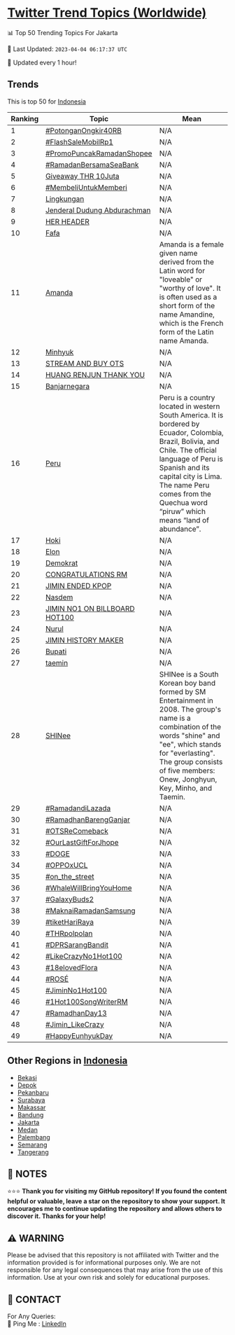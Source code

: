 [Twitter Trend Topics (Worldwide)](https://github.com/ErcinDedeoglu/Twitter-Trend-Topics)
==========


📊 Top 50 Trending Topics For Jakarta

📆 Last Updated: `2023-04-04 06:17:37 UTC`

🔧 Updated every 1 hour!


## Trends

This is top 50 for [Indonesia](</Indonesia>)

| Ranking | Topic | Mean |
| ------- | ------------ | ------------ |
| 1 | [#PotonganOngkir40RB](http://twitter.com/search?q=%23PotonganOngkir40RB) | N/A |
| 2 | [#FlashSaleMobilRp1](http://twitter.com/search?q=%23FlashSaleMobilRp1) | N/A |
| 3 | [#PromoPuncakRamadanShopee](http://twitter.com/search?q=%23PromoPuncakRamadanShopee) | N/A |
| 4 | [#RamadanBersamaSeaBank](http://twitter.com/search?q=%23RamadanBersamaSeaBank) | N/A |
| 5 | [Giveaway THR 10Juta](http://twitter.com/search?q=Giveaway+THR+10Juta) | N/A |
| 6 | [#MembeliUntukMemberi](http://twitter.com/search?q=%23MembeliUntukMemberi) | N/A |
| 7 | [Lingkungan](http://twitter.com/search?q=Lingkungan) | N/A |
| 8 | [Jenderal Dudung Abdurachman](http://twitter.com/search?q=Jenderal+Dudung+Abdurachman) | N/A |
| 9 | [HER HEADER](http://twitter.com/search?q=HER+HEADER) | N/A |
| 10 | [Fafa](http://twitter.com/search?q=Fafa) | N/A |
| 11 | [Amanda](http://twitter.com/search?q=Amanda) | Amanda is a female given name derived from the Latin word for "loveable" or "worthy of love". It is often used as a short form of the name Amandine, which is the French form of the Latin name Amanda. |
| 12 | [Minhyuk](http://twitter.com/search?q=Minhyuk) | N/A |
| 13 | [STREAM AND BUY OTS](http://twitter.com/search?q=STREAM+AND+BUY+OTS) | N/A |
| 14 | [HUANG RENJUN THANK YOU](http://twitter.com/search?q=HUANG+RENJUN+THANK+YOU) | N/A |
| 15 | [Banjarnegara](http://twitter.com/search?q=Banjarnegara) | N/A |
| 16 | [Peru](http://twitter.com/search?q=Peru) | Peru is a country located in western South America. It is bordered by Ecuador, Colombia, Brazil, Bolivia, and Chile. The official language of Peru is Spanish and its capital city is Lima. The name Peru comes from the Quechua word “piruw” which means “land of abundance”. |
| 17 | [Hoki](http://twitter.com/search?q=Hoki) | N/A |
| 18 | [Elon](http://twitter.com/search?q=Elon) | N/A |
| 19 | [Demokrat](http://twitter.com/search?q=Demokrat) | N/A |
| 20 | [CONGRATULATIONS RM](http://twitter.com/search?q=CONGRATULATIONS+RM) | N/A |
| 21 | [JIMIN ENDED KPOP](http://twitter.com/search?q=JIMIN+ENDED+KPOP) | N/A |
| 22 | [Nasdem](http://twitter.com/search?q=Nasdem) | N/A |
| 23 | [JIMIN NO1 ON BILLBOARD HOT100](http://twitter.com/search?q=JIMIN+NO1+ON+BILLBOARD+HOT100) | N/A |
| 24 | [Nurul](http://twitter.com/search?q=Nurul) | N/A |
| 25 | [JIMIN HISTORY MAKER](http://twitter.com/search?q=JIMIN+HISTORY+MAKER) | N/A |
| 26 | [Bupati](http://twitter.com/search?q=Bupati) | N/A |
| 27 | [taemin](http://twitter.com/search?q=taemin) | N/A |
| 28 | [SHINee](http://twitter.com/search?q=SHINee) | SHINee is a South Korean boy band formed by SM Entertainment in 2008. The group's name is a combination of the words "shine" and "ee", which stands for "everlasting". The group consists of five members: Onew, Jonghyun, Key, Minho, and Taemin. |
| 29 | [#RamadandiLazada](http://twitter.com/search?q=%23RamadandiLazada) | N/A |
| 30 | [#RamadhanBarengGanjar](http://twitter.com/search?q=%23RamadhanBarengGanjar) | N/A |
| 31 | [#OTSReComeback](http://twitter.com/search?q=%23OTSReComeback) | N/A |
| 32 | [#OurLastGiftForJhope](http://twitter.com/search?q=%23OurLastGiftForJhope) | N/A |
| 33 | [#DOGE](http://twitter.com/search?q=%23DOGE) | N/A |
| 34 | [#OPPOxUCL](http://twitter.com/search?q=%23OPPOxUCL) | N/A |
| 35 | [#on_the_street](http://twitter.com/search?q=%23on_the_street) | N/A |
| 36 | [#WhaleWillBringYouHome](http://twitter.com/search?q=%23WhaleWillBringYouHome) | N/A |
| 37 | [#GalaxyBuds2](http://twitter.com/search?q=%23GalaxyBuds2) | N/A |
| 38 | [#MaknaiRamadanSamsung](http://twitter.com/search?q=%23MaknaiRamadanSamsung) | N/A |
| 39 | [#tiketHariRaya](http://twitter.com/search?q=%23tiketHariRaya) | N/A |
| 40 | [#THRpolpolan](http://twitter.com/search?q=%23THRpolpolan) | N/A |
| 41 | [#DPRSarangBandit](http://twitter.com/search?q=%23DPRSarangBandit) | N/A |
| 42 | [#LikeCrazyNo1Hot100](http://twitter.com/search?q=%23LikeCrazyNo1Hot100) | N/A |
| 43 | [#18elovedFlora](http://twitter.com/search?q=%2318elovedFlora) | N/A |
| 44 | [#ROSÉ](http://twitter.com/search?q=%23ROS%c3%89) | N/A |
| 45 | [#JiminNo1Hot100](http://twitter.com/search?q=%23JiminNo1Hot100) | N/A |
| 46 | [#1Hot100SongWriterRM](http://twitter.com/search?q=%231Hot100SongWriterRM) | N/A |
| 47 | [#RamadhanDay13](http://twitter.com/search?q=%23RamadhanDay13) | N/A |
| 48 | [#Jimin_LikeCrazy](http://twitter.com/search?q=%23Jimin_LikeCrazy) | N/A |
| 49 | [#HappyEunhyukDay](http://twitter.com/search?q=%23HappyEunhyukDay) | N/A |



## Other Regions in [Indonesia](</Indonesia>)

* [Bekasi](</Indonesia/Bekasi.md>)
* [Depok](</Indonesia/Depok.md>)
* [Pekanbaru](</Indonesia/Pekanbaru.md>)
* [Surabaya](</Indonesia/Surabaya.md>)
* [Makassar](</Indonesia/Makassar.md>)
* [Bandung](</Indonesia/Bandung.md>)
* [Jakarta](</Indonesia/Jakarta.md>)
* [Medan](</Indonesia/Medan.md>)
* [Palembang](</Indonesia/Palembang.md>)
* [Semarang](</Indonesia/Semarang.md>)
* [Tangerang](</Indonesia/Tangerang.md>)



## 📝 NOTES

⭐⭐⭐ **Thank you for visiting my GitHub repository! If you found the content helpful or valuable, leave a star on the repository to show your support. It encourages me to continue updating the repository and allows others to discover it. Thanks for your help!**


## ⚠️ WARNING

Please be advised that this repository is not affiliated with Twitter and the information provided is for informational purposes only. We are not responsible for any legal consequences that may arise from the use of this information. Use at your own risk and solely for educational purposes.


## 📨 CONTACT

 For Any Queries:  
            🏓 Ping Me : [LinkedIn](https://www.linkedin.com/in/ercindedeoglu/)
